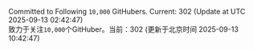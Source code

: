 Committed to Following `10,000` GitHubers. Current: <!-- FOLLOWING_COUNT -->302<!-- FOLLOWING_COUNT --> (Update at UTC <!-- LAST_UPDATED -->2025-09-13 02:42:47<!-- LAST_UPDATED -->)<br>
致力于关注`10,000`个GitHuber。当前：<!-- FOLLOWING_COUNT -->302<!-- FOLLOWING_COUNT --> (更新于北京时间 <!-- LAST_UPDATED_CST -->2025-09-13 10:42:47<!-- LAST_UPDATED_CST -->)
